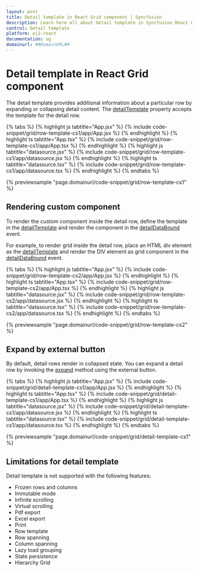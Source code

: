 ```yaml
---
layout: post
title: Detail template in React Grid component | Syncfusion
description: Learn here all about Detail template in Syncfusion React Grid component of Syncfusion Essential JS 2 and more.
control: Detail template 
platform: ej2-react
documentation: ug
domainurl: ##DomainURL##
---
```


# Detail template in React Grid component

The detail template provides additional information about a particular row by expanding or collapsing detail content. The [detailTemplate](https://ej2.syncfusion.com/angular/documentation/api/grid/#detailtemplate) property accepts the template for the detail row.

{% tabs %}
{% highlight js tabtitle="App.jsx" %}
{% include code-snippet/grid/row-template-cs1/app/App.jsx %}
{% endhighlight %}
{% highlight ts tabtitle="App.tsx" %}
{% include code-snippet/grid/row-template-cs1/app/App.tsx %}
{% endhighlight %}
{% highlight js tabtitle="datasource.jsx" %}
{% include code-snippet/grid/row-template-cs1/app/datasource.jsx %}
{% endhighlight %}
{% highlight ts tabtitle="datasource.tsx" %}
{% include code-snippet/grid/row-template-cs1/app/datasource.tsx %}
{% endhighlight %}
{% endtabs %}

 {% previewsample "page.domainurl/code-snippet/grid/row-template-cs1" %}

## Rendering custom component

To render the custom component inside the detail row, define the template in the [detailTemplate](https://ej2.syncfusion.com/angular/documentation/api/grid/#detailtemplate) and render the
component in the [detailDataBound](https://ej2.syncfusion.com/angular/documentation/api/grid/#detaildatabound-emittypedetaildataboundeventargs) event.

For example, to render grid inside the detail row, place an HTML div element as the [detailTemplate](https://ej2.syncfusion.com/angular/documentation/api/grid/#detailtemplate) and render the DIV element as grid component in the [detailDataBound](https://ej2.syncfusion.com/angular/documentation/api/grid/#detaildatabound-emittypedetaildataboundeventargs) event.

{% tabs %}
{% highlight js tabtitle="App.jsx" %}
{% include code-snippet/grid/row-template-cs2/app/App.jsx %}
{% endhighlight %}
{% highlight ts tabtitle="App.tsx" %}
{% include code-snippet/grid/row-template-cs2/app/App.tsx %}
{% endhighlight %}
{% highlight js tabtitle="datasource.jsx" %}
{% include code-snippet/grid/row-template-cs2/app/datasource.jsx %}
{% endhighlight %}
{% highlight ts tabtitle="datasource.tsx" %}
{% include code-snippet/grid/row-template-cs2/app/datasource.tsx %}
{% endhighlight %}
{% endtabs %}

 {% previewsample "page.domainurl/code-snippet/grid/row-template-cs2" %}

## Expand by external button

By default, detail rows render in collapsed state. You can expand a detail row by invoking the [expand](https://ej2.syncfusion.com/angular/documentation/api/grid/detailRow/#expand) method using the external button.

{% tabs %}
{% highlight js tabtitle="App.jsx" %}
{% include code-snippet/grid/detail-template-cs1/app/App.jsx %}
{% endhighlight %}
{% highlight ts tabtitle="App.tsx" %}
{% include code-snippet/grid/detail-template-cs1/app/App.tsx %}
{% endhighlight %}
{% highlight js tabtitle="datasource.jsx" %}
{% include code-snippet/grid/detail-template-cs1/app/datasource.jsx %}
{% endhighlight %}
{% highlight ts tabtitle="datasource.tsx" %}
{% include code-snippet/grid/detail-template-cs1/app/datasource.tsx %}
{% endhighlight %}
{% endtabs %}

 {% previewsample "page.domainurl/code-snippet/grid/detail-template-cs1" %}

## Limitations for detail template

Detail template is not supported with the following features:

* Frozen rows and columns
* Immutable mode
* Infinite scrolling
* Virtual scrolling
* Pdf export
* Excel export
* Print
* Row template
* Row spanning
* Column spanning
* Lazy load grouping
* State persistence
* Hierarchy Grid